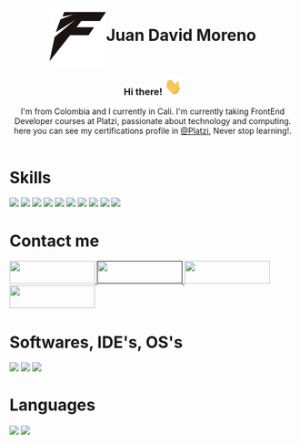<link rel="stylesheet" href="style.css">


<h1 align="center"><img src="./images/FlexxIcon.png" align="center"  width="100" height="100"><b>Juan David Moreno</b></h1>
<h3 align="center">Hi there! <img src="./images/Hi.gif" width="30" height="30"></h3>
<div align="center">
  I'm from Colombia and I currently in Cali. I'm currently taking FrontEnd Developer courses at Platzi, passionate about technology and computing.
  <br>
  here you can see my certifications profile in <a href="https://platzi.com/p/Flexx/">@Platzi</a>, Never stop learning!.
</div>
<br>

<!-- CONTAINER MAIN -->
<div class="container">
  <div class="skills">
    <h1>Skills</h1>
    <img src="https://img.shields.io/badge/-HTML5-E34F26?style=for-the-badge&logo=html5&logoColor=white">
    <img src="https://img.shields.io/badge/-BEM-10c345?style=for-the-badge&logo=bem&logoColor=black">
    <img src="https://img.shields.io/badge/-CSS3-1572B6?style=for-the-badge&logo=css3&logoColor=white">
    <img src="https://img.shields.io/badge/-SASS-ff7777?style=for-the-badge&logo=sass&logoColor=white">
    <img src="https://img.shields.io/badge/-JavaScript-F7DF1E?style=for-the-badge&logo=javascript&logoColor=white">
    <img src="https://img.shields.io/badge/-Webpack-8DD6F9?style=for-the-badge&logo=webpack&logoColor=white">
    <img src="https://img.shields.io/badge/-NPM-CB3837?style=for-the-badge&logo=npm&logoColor=white">
    <img src="https://img.shields.io/badge/-Git-F05032?style=for-the-badge&logo=git&logoColor=white">
    <img src="https://img.shields.io/badge/-Github-181717?style=for-the-badge&logo=github&logoColor=white">
    <img src="https://img.shields.io/badge/-ReactJs-61DAFB?style=for-the-badge&logo=react&logoColor=white">
    <!-- CONTACT ME -->
    <h1 class="contacme">Contact me</h1>
    <a href="https://www.linkedin.com/in/juan-david-moreno-rodriguez/">
    <img src="https://img.shields.io/badge/linkedin-%230077B5.svg?&style=for-the-badge&logo=linkedin&logoColor=white" height="40" width="150">
    </a> 
    <a href="">
    <img src="https://img.shields.io/badge/CV WEB-%23000000.svg?&style=for-the-badge&logo=netlify&logoColor=white" height="40" width="150">
    </a>
    <a href="https://platzi.com/p/Flexx/">
    <img src="https://img.shields.io/badge/PLATZI-%2388d88.svg?&style=for-the-badge&logo=platzi&logoColor=white" height="40" width="150">
    </a>
    <a href="mailto:juandavidx40@gmail.com">
    <img src="https://img.shields.io/badge/GMAIL-%23cc5555.svg?&style=for-the-badge&logo=gmail&logoColor=white" height="40" width="150">
    </a>
  </div>
  <!-- COLUMN 2 -->
  <div class="softwares">
    <h1>Softwares, IDE's, OS's</h1>
    <img src="https://img.shields.io/badge/-VSCode-007ACC?style=for-the-badge&logo=visualstudio&logoColor=white">
    <img src="https://img.shields.io/badge/-Atom-10c345?style=for-the-badge&logo=atom&logoColor=white">
    <img src="https://img.shields.io/badge/-Linux-FCC624?style=for-the-badge&logo=linux&logoColor=white">
    <!-- LENGUAGES -->
    <h1 class="lenguages" >Languages</h1>
    <img src="https://img.shields.io/badge/-Spanish (Native)-blue?style=for-the-badge&logo=language&logoColor=white"> 
    <img src="https://img.shields.io/badge/-English (A2)-red?style=for-the-badge&logo=language&logoColor=white">
  </div>
</div>
<!--
**FlexxN1/FlexxN1** is a ✨ _special_ ✨ repository because its `README.md` (this file) appears on your GitHub profile.

Here are some ideas to get you started:

- 🔭 I’m currently working on ...
- 🌱 I’m currently learning ...
- 👯 I’m looking to collaborate on ...
- 🤔 I’m looking for help with ...
- 💬 Ask me about ...
- 📫 How to reach me: ...
- 😄 Pronouns: ...
- ⚡ Fun fact: ...
-->

